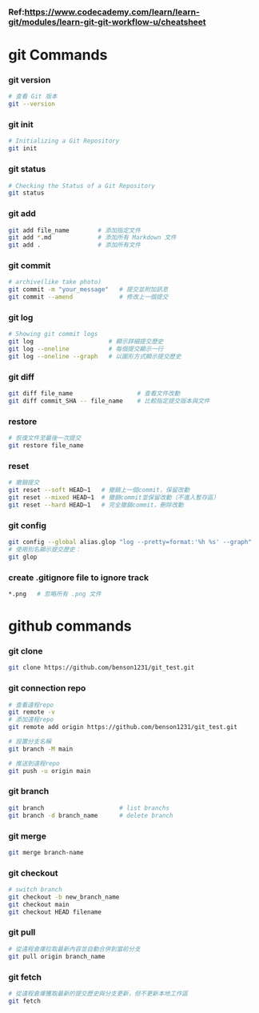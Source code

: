 ### Ref:https://www.codecademy.com/learn/learn-git/modules/learn-git-git-workflow-u/cheatsheet 
# git Commands
### git version
```bash
# 查看 Git 版本
git --version
```
### git init
```bash
# Initializing a Git Repository
git init
```
### git status
```bash
# Checking the Status of a Git Repository
git status
```
### git add
```bash
git add file_name        # 添加指定文件
git add *.md             # 添加所有 Markdown 文件
git add .                # 添加所有文件
```
### git commit
```bash
# archive(like take photo)
git commit -m "your_message"   # 提交並附加訊息
git commit --amend             # 修改上一個提交
```
### git log
```bash
# Showing git commit logs
git log                     # 顯示詳細提交歷史
git log --oneline           # 每個提交顯示一行
git log --oneline --graph   # 以圖形方式顯示提交歷史
```
### git diff
```bash
git diff file_name                  # 查看文件改動
git diff commit_SHA -- file_name    # 比較指定提交版本與文件
```
### restore
```bash
# 恢復文件至最後一次提交
git restore file_name
```
### reset
```bash
# 撤銷提交
git reset --soft HEAD~1   # 撤銷上一個commit，保留改動
git reset --mixed HEAD~1  # 撤銷commit並保留改動（不進入暫存區）
git reset --hard HEAD~1   # 完全撤銷commit，刪除改動
```
### git config
```bash
git config --global alias.glop "log --pretty=format:'%h %s' --graph"
# 使用別名顯示提交歷史：
git glop
```
### create .gitignore file to ignore track
```bash
*.png   # 忽略所有 .png 文件
```

# github commands
### git clone
```bash
git clone https://github.com/benson1231/git_test.git
```
### git connection repo
```bash
# 查看遠程repo
git remote -v
# 添加遠程repo
git remote add origin https://github.com/benson1231/git_test.git
```
```bash
# 設置分支名稱
git branch -M main
```
```bash
# 推送到遠程repo
git push -u origin main
```
### git branch
```bash
git branch                     # list branchs
git branch -d branch_name      # delete branch
```
### git merge
```bash
git merge branch-name
```
### git checkout
```bash
# switch branch
git checkout -b new_branch_name
git checkout main
git checkout HEAD filename
```
### git pull
```bash
# 從遠程倉庫拉取最新內容並自動合併到當前分支
git pull origin branch_name
```
### git fetch
```bash
# 從遠程倉庫獲取最新的提交歷史與分支更新，但不更新本地工作區
git fetch
```
























